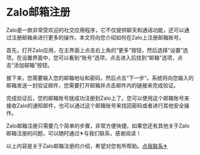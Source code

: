 # Zalo邮箱注册

Zalo是一款非常受欢迎的社交应用程序，它不仅提供聊天和通话功能，还可以通过注册邮箱来进行更多的操作。本文将向您介绍如何在Zalo上注册邮箱账号。

首先，打开Zalo应用，在主界面上点击右上角的“更多”按钮，然后选择“设置”选项。在设置界面中，您可以看到“账号”选项，点击进入后找到“邮箱”选项，点击“添加邮箱”按钮。

接下来，您需要输入您的邮箱地址和密码，然后点击“下一步”。系统将向您输入的邮箱发送一封验证邮件，您需要打开邮箱并点击邮件内的链接来完成验证。

完成验证后，您的邮箱账号就成功注册到Zalo上了。您可以使用这个邮箱账号来接收Zalo的通知邮件，也可以通过这个邮箱账号来找回密码或者进行其他安全操作。

Zalo邮箱注册只需要几个简单的步骤，非常方便快捷。如果您还有其他关于Zalo邮箱注册的问题，可以随时通过✈与我们联系，感谢阅读！

以上内容是关于Zalo邮箱注册的介绍，希望对您有所帮助。[点我联系✈](https://www.G208.com)